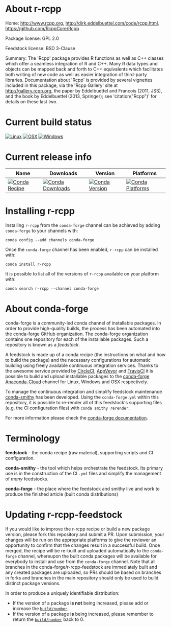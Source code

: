 About r-rcpp
============

Home: http://www.rcpp.org, http://dirk.eddelbuettel.com/code/rcpp.html, https://github.com/RcppCore/Rcpp

Package license: GPL 2.0

Feedstock license: BSD 3-Clause

Summary: The 'Rcpp' package provides R functions as well as C++ classes which offer a seamless integration of R and C++. Many R data types and objects can be mapped back and forth to C++ equivalents which facilitates both writing of new code as well as easier integration of third-party libraries. Documentation  about 'Rcpp' is provided by several vignettes included in this package, via the  'Rcpp Gallery' site at <http://gallery.rcpp.org>, the paper by Eddelbuettel and  Francois (2011, JSS), and the book by Eddelbuettel (2013, Springer); see  'citation("Rcpp")' for details on these last two.



Current build status
====================

[![Linux](https://img.shields.io/circleci/project/github/conda-forge/r-rcpp-feedstock/master.svg?label=Linux)](https://circleci.com/gh/conda-forge/r-rcpp-feedstock)
[![OSX](https://img.shields.io/travis/conda-forge/r-rcpp-feedstock/master.svg?label=macOS)](https://travis-ci.org/conda-forge/r-rcpp-feedstock)
[![Windows](https://img.shields.io/appveyor/ci/conda-forge/r-rcpp-feedstock/master.svg?label=Windows)](https://ci.appveyor.com/project/conda-forge/r-rcpp-feedstock/branch/master)

Current release info
====================

| Name | Downloads | Version | Platforms |
| --- | --- | --- | --- |
| [![Conda Recipe](https://img.shields.io/badge/recipe-r--rcpp-green.svg)](https://anaconda.org/conda-forge/r-rcpp) | [![Conda Downloads](https://img.shields.io/conda/dn/conda-forge/r-rcpp.svg)](https://anaconda.org/conda-forge/r-rcpp) | [![Conda Version](https://img.shields.io/conda/vn/conda-forge/r-rcpp.svg)](https://anaconda.org/conda-forge/r-rcpp) | [![Conda Platforms](https://img.shields.io/conda/pn/conda-forge/r-rcpp.svg)](https://anaconda.org/conda-forge/r-rcpp) |

Installing r-rcpp
=================

Installing `r-rcpp` from the `conda-forge` channel can be achieved by adding `conda-forge` to your channels with:

```
conda config --add channels conda-forge
```

Once the `conda-forge` channel has been enabled, `r-rcpp` can be installed with:

```
conda install r-rcpp
```

It is possible to list all of the versions of `r-rcpp` available on your platform with:

```
conda search r-rcpp --channel conda-forge
```


About conda-forge
=================

conda-forge is a community-led conda channel of installable packages.
In order to provide high-quality builds, the process has been automated into the
conda-forge GitHub organization. The conda-forge organization contains one repository
for each of the installable packages. Such a repository is known as a *feedstock*.

A feedstock is made up of a conda recipe (the instructions on what and how to build
the package) and the necessary configurations for automatic building using freely
available continuous integration services. Thanks to the awesome service provided by
[CircleCI](https://circleci.com/), [AppVeyor](http://www.appveyor.com/)
and [TravisCI](https://travis-ci.org/) it is possible to build and upload installable
packages to the [conda-forge](https://anaconda.org/conda-forge)
[Anaconda-Cloud](http://docs.anaconda.org/) channel for Linux, Windows and OSX respectively.

To manage the continuous integration and simplify feedstock maintenance
[conda-smithy](http://github.com/conda-forge/conda-smithy) has been developed.
Using the ``conda-forge.yml`` within this repository, it is possible to re-render all of
this feedstock's supporting files (e.g. the CI configuration files) with ``conda smithy rerender``.

For more information please check the [conda-forge documentation](https://conda-forge.org/docs/).

Terminology
===========

**feedstock** - the conda recipe (raw material), supporting scripts and CI configuration.

**conda-smithy** - the tool which helps orchestrate the feedstock.
                   Its primary use is in the construction of the CI ``.yml`` files
                   and simplify the management of *many* feedstocks.

**conda-forge** - the place where the feedstock and smithy live and work to
                  produce the finished article (built conda distributions)


Updating r-rcpp-feedstock
=========================

If you would like to improve the r-rcpp recipe or build a new
package version, please fork this repository and submit a PR. Upon submission,
your changes will be run on the appropriate platforms to give the reviewer an
opportunity to confirm that the changes result in a successful build. Once
merged, the recipe will be re-built and uploaded automatically to the
`conda-forge` channel, whereupon the built conda packages will be available for
everybody to install and use from the `conda-forge` channel.
Note that all branches in the conda-forge/r-rcpp-feedstock are
immediately built and any created packages are uploaded, so PRs should be based
on branches in forks and branches in the main repository should only be used to
build distinct package versions.

In order to produce a uniquely identifiable distribution:
 * If the version of a package **is not** being increased, please add or increase
   the [``build/number``](http://conda.pydata.org/docs/building/meta-yaml.html#build-number-and-string).
 * If the version of a package **is** being increased, please remember to return
   the [``build/number``](http://conda.pydata.org/docs/building/meta-yaml.html#build-number-and-string)
   back to 0.